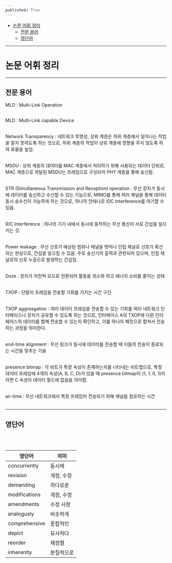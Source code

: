 ```yaml
---
published: True
---
```


<!-- TOC -->
* [논문 어휘 정리](#논문-어휘-정리)
  * [전문 용어](#전문-용어)
  * [영단어](#영단어)
<!-- TOC -->

---

# 논문 어휘 정리

---

## 전문 용어

MLO
: Multi-Link Operation
<br><br>

MLD
: Multi-Link capable Device
<br><br>

Network Transparency
: 네트워크 투명성, 상위 계층은 하위 계층에서 일어나는 작업을 알지 못하도록 하는 것으로, 하위 계층의 작업이 상위 계층에 영향을 주지 않도록 하여 효율을 높임.
<br><br>

MSDU
: 상위 계층의 데이터를 MAC 계층에서 처리하기 위해 사용되는 데이터 단위로, MAC 계층으로 하달된 MSDU는 프레임으로 구성되어 PHY 계층을 통해 송신됨.
<br><br>


STR (Simultaneous Transmission and Reception) operation
: 무선 장치가 동시에 데이터를 송신하고 수신할 수 있는 기능으로, MIMO를 통해 여러 채널을 통해 데이터 동시 송수신이 가능하게 하는 것으로, 하나의 안테나로
IDC Interference를 야기할 수 있음.
<br><br>

IDC Interference
: 하나의 기기 내에서 동시에 동작하는 무선 통신이 서로 간섭을 일으키는 것.
<br><br>

Power leakage
: 무선 신호가 예상된 범위나 채널을 벗어나 인접 채널로 신호가 확산되는 현상으로, 간섭을 일으킬 수 있음. 주로 송신기의 출력과 관련되어 있으며, 인접 채널로의 신호 누출으로 발생하는 간섭임.
<br><br>

Doze
: 장치가 저전력 모드로 전환되어 활동을 최소화 하고 에너지 소비를 줄이는 상태
<br><br>


TXOP
: 단말이 프레임을 전송할 기회를 가지는 시간 구간
<br><br>

TXOP aggreagation
: 여러 데이터 프레임을 전송할 수 있는 기회를 여러 네트워크 인터페이스나 장치가 공유할 수 있도록 하는 것으로, 
인터페이스 A의 TXOP에 다른 인터페이스의 데이터를 함께 전송할 수 있는지 확인하고, 이를 하나의 패킷으로 합쳐서 전송하는 과정을 의미한다.
<br><br>

end-time alignment
: 무선 링크가 동시에 데이터를 전송할 때 이들의 전송이 종료되는 시간을 맞추는 기술
<br><br>

presence bitmap
: 각 비트가 특정 속성이 존재하는지를 나타내는 비트맵으로, 특정 데이터 프레임에 4개의 속성(A, B, C, D)가 있을 때 presence bitmap이 (1, 1, 0, 1)이라면 C 속성이 데이터 필드에 없음을 의미함.
<br><br>

air-time
: 무선 네트워크에서 특정 프레임이 전송되기 위해 채널을 점유하는 시간
<br><br>

---

## 영단어
<br><br>

| 영단어           | 의미     |
|---------------|--------|
| concurrently  | 동시에    |
| revision      | 개정, 수정 |
| demanding     | 까다로운   |
| modifications | 개정, 수정 |
| amendments    | 수정 사항  |
| analogusly    | 비슷하게   |
| comprehensive | 종합적인   |
| depict        | 묘사하다   |
| reorder       | 재정렬    |
| inherently    | 본질적으로  |
